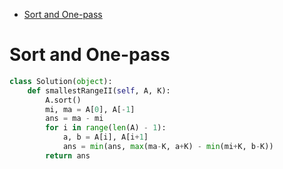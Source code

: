 - [Sort and One-pass](#sort-and-one-pass)


# Sort and One-pass

```python
class Solution(object):
    def smallestRangeII(self, A, K):
        A.sort()
        mi, ma = A[0], A[-1]
        ans = ma - mi
        for i in range(len(A) - 1):
            a, b = A[i], A[i+1]
            ans = min(ans, max(ma-K, a+K) - min(mi+K, b-K))
        return ans
```
